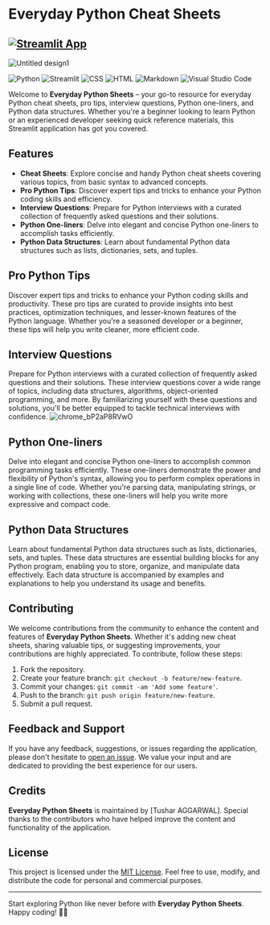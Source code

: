 # Everyday Python Cheat Sheets
## [![Streamlit App](https://static.streamlit.io/badges/streamlit_badge_black_white.svg)](https://everyday-python.streamlit.app/)

![Untitled design1](https://github.com/tushar2704/Everyday_Python/assets/66141195/66cdd8ee-99f6-4c45-8336-5d346b9535ae)


![Python](https://img.shields.io/badge/python-3670A0?style=for-the-badge&logo=python&logoColor=ffdd54)
![Streamlit](https://img.shields.io/badge/Streamlit-FF4B4B.svg?style=for-the-badge&logo=Streamlit&logoColor=white)
![CSS](https://img.shields.io/badge/CSS3-1572B6.svg?style=for-the-badge&logo=CSS3&logoColor=white)
![HTML](https://img.shields.io/badge/HTML5-E34F26.svg?style=for-the-badge&logo=HTML5&logoColor=white)
![Markdown](https://img.shields.io/badge/markdown-%23000000.svg?style=for-the-badge&logo=markdown&logoColor=white)
![Visual Studio Code](https://img.shields.io/badge/Visual%20Studio%20Code-0078d7.svg?style=for-the-badge&logo=visual-studio-code&logoColor=white)

Welcome to **Everyday Python Sheets** – your go-to resource for everyday Python cheat sheets, pro tips, interview questions, Python one-liners, and Python data structures. Whether you're a beginner looking to learn Python or an experienced developer seeking quick reference materials, this Streamlit application has got you covered.


## Features

- **Cheat Sheets**: Explore concise and handy Python cheat sheets covering various topics, from basic syntax to advanced concepts.
- **Pro Python Tips**: Discover expert tips and tricks to enhance your Python coding skills and efficiency.
- **Interview Questions**: Prepare for Python interviews with a curated collection of frequently asked questions and their solutions.
- **Python One-liners**: Delve into elegant and concise Python one-liners to accomplish tasks efficiently.
- **Python Data Structures**: Learn about fundamental Python data structures such as lists, dictionaries, sets, and tuples.

## Pro Python Tips

Discover expert tips and tricks to enhance your Python coding skills and productivity. These pro tips are curated to provide insights into best practices, optimization techniques, and lesser-known features of the Python language. Whether you're a seasoned developer or a beginner, these tips will help you write cleaner, more efficient code.

## Interview Questions

Prepare for Python interviews with a curated collection of frequently asked questions and their solutions. These interview questions cover a wide range of topics, including data structures, algorithms, object-oriented programming, and more. By familiarizing yourself with these questions and solutions, you'll be better equipped to tackle technical interviews with confidence.
![chrome_bP2aP8RVwO](https://github.com/tushar2704/Everyday_Python/assets/66141195/dc6886fe-d8cc-4c70-9dad-be31e425d695)

## Python One-liners

Delve into elegant and concise Python one-liners to accomplish common programming tasks efficiently. These one-liners demonstrate the power and flexibility of Python's syntax, allowing you to perform complex operations in a single line of code. Whether you're parsing data, manipulating strings, or working with collections, these one-liners will help you write more expressive and compact code.

## Python Data Structures

Learn about fundamental Python data structures such as lists, dictionaries, sets, and tuples. These data structures are essential building blocks for any Python program, enabling you to store, organize, and manipulate data effectively. Each data structure is accompanied by examples and explanations to help you understand its usage and benefits.


## Contributing

We welcome contributions from the community to enhance the content and features of **Everyday Python Sheets**. Whether it's adding new cheat sheets, sharing valuable tips, or suggesting improvements, your contributions are highly appreciated. To contribute, follow these steps:

1. Fork the repository.
2. Create your feature branch: `git checkout -b feature/new-feature`.
3. Commit your changes: `git commit -am 'Add some feature'`.
4. Push to the branch: `git push origin feature/new-feature`.
5. Submit a pull request.

## Feedback and Support

If you have any feedback, suggestions, or issues regarding the application, please don't hesitate to [open an issue](https://github.com/tushar2704/Everyday_Python-Sheets/issues). We value your input and are dedicated to providing the best experience for our users.

## Credits

**Everyday Python Sheets** is maintained by [Tushar AGGARWAL]. Special thanks to the contributors who have helped improve the content and functionality of the application.

## License

This project is licensed under the [MIT License](LICENSE). Feel free to use, modify, and distribute the code for personal and commercial purposes.

---

Start exploring Python like never before with **Everyday Python Sheets**. Happy coding! 🐍✨
